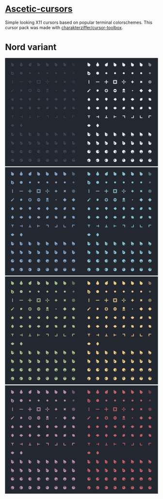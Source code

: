 # [Ascetic-cursors](https://github.com/Myagko/Ascetic-cursors/tree/main/cursors)
Simple looking X11 cursors based on popular terminal colorschemes.
This cursor pack was made with [charakterziffer/cursor-toolbox](https://github.com/charakterziffer/cursor-toolbox).

# Nord variant

![preview1](https://github.com/Myagko/Ascetic-cursors/blob/main/preview/1.png)
![preview2](https://github.com/Myagko/Ascetic-cursors/blob/main/preview/2.png)
![preview3](https://github.com/Myagko/Ascetic-cursors/blob/main/preview/3.png)
![preview4](https://github.com/Myagko/Ascetic-cursors/blob/main/preview/4.png)
